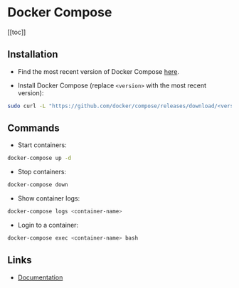 # Docker Compose

[[toc]]

## Installation

* Find the most recent version of Docker Compose [here](https://github.com/docker/compose/releases).

* Install Docker Compose (replace `<version>` with the most recent version):

```bash
sudo curl -L "https://github.com/docker/compose/releases/download/<version>/docker-compose-$(uname -s)-$(uname -m)" -o /usr/local/bin/docker-compose
```

## Commands

* Start containers:

```bash
docker-compose up -d
```

* Stop containers:

```bash
docker-compose down
```

* Show container logs:

```bash
docker-compose logs <container-name>
```

* Login to a container:

```bash
docker-compose exec <container-name> bash
```

## Links

* [Documentation](https://docs.docker.com/compose/)
